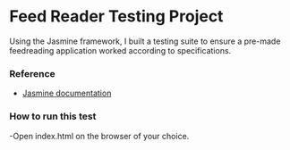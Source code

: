 # Feed Reader Testing Project

Using the Jasmine framework, I built a testing suite to ensure a pre-made feedreading application worked according to specifications.

### Reference
- [Jasmine documentation](https://jasmine.github.io/api/edge/global)

### How to run this test
-Open index.html on the browser of your choice.

